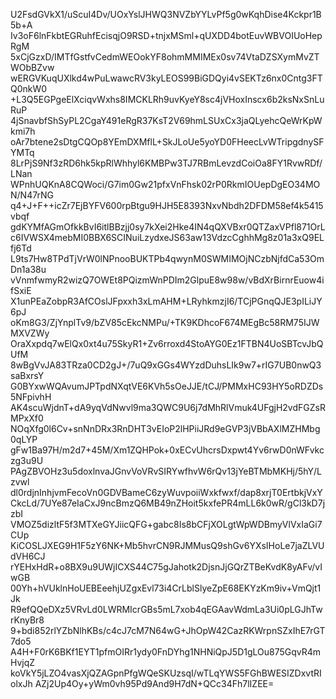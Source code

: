 U2FsdGVkX1/uScuI4Dv/UOxYslJHWQ3NVZbYYLvPf5g0wKqhDise4Kckpr1B5b+A
Iv3oF6lnFkbtEGRuhfEcisqjO9RSD+tnjxMSml+qUXDD4botEuvWBVOIUoHepRgM
5xCjGzxD/IMTfGstfvCedmWEOokYF8ohmMMIMEx0sv74VtaDZSXymMvZTWObBZvw
wERGVKuqUXlkd4wPuLwawcRV3kyLEOS99BiGDQyi4vSEKTz6nx0Cntg3FTQ0nkW0
+L3Q5EGPgeElXciqvWxhs8IMCKLRh9uvKyeY8sc4jVHoxInscx6b2ksNxSnLuRuP
4jSnavbfShSyPL2CgaY491eRgR37KsT2V69hmLSUxCx3jaQLyehcQeWrKpWkmi7h
oAr7btene2sDtgCQOp8YEmDXMflL+SkJLoUe5yoYD0FHeecLvWTripgdnySFYMTq
8LrPjS9Nf3zRD6hk5kpRlWhhyl6KMBPw3TJ7RBmLevzdCoiOa8FY1RvwRDf/LNan
WPnhUQKnA8CQWoci/G7im0Gw21pfxVnFhsk02rP0RkmIOUepDgEO34MON/N47rNG
q4+J+F++icZr7EjBYFV600rpBtgu9HJH5E8393NxvNbdh2DFDM58ef4k5415vbqf
gdKYMfAGmOfkkBvI6itlBBzjj0sy7kXei2Hke4IN4qQXVBxr0QTZaxVPfl871OrL
c6IVWSX4mebMI0BBX6SCINuiLzydxeJS63aw13VdzcCghhMg8z01a3xQ9ELfj6Td
L9ts7Hw8TPdTjVrW0lNPnooBUKTPb4qwynM0SWMIMOjNCzbNjfdCa53OmDn1a38u
vVnmfwmyR2wizQ7OWEt8PQizmWnPDIm2GlpuE8w98w/vBdXrBirnrEuow4ifSxiE
X1unPEaZobpR3AfCOslJFpxxh3xLmAHM+LRyhkmzjI6/TCjPGnqQJE3pILiJY6pJ
oKm8G3/ZjYnplTv9/bZV85cEkcNMPu/+TK9KDhcoF674MEgBc58RM75IJWMXVZWy
OraXxpdq7wElQx0xt4u75SkyR1+Zv6rroxd4StoAYG0Ez1FTBN4UoSBTcvJbQUfM
8wBgVvJA83TRza0CD2gJ+/7uQ9xGGs4WYzdDuhsLIk9w7+rIG7UB0nwQ3saBxrsY
G0BYxwWQAvumJPTpdNXqtVE6KVh5sOeJJE/tCJ/PMMxHC93HY5oRDZDs5NFpivhH
AK4scuWjdnT+dA9yqVdNwvl9ma3QWC9U6j7dMhRlVmuk4UFgjH2vdFGZsRMPxXf0
NOqXfg0l6Cv+snNnDRx3RnDHT3vEIoP2lHPiiJRd9eGVP3jVBbAXlMZHMbg0qLYP
gFw1Ba97H/m2d7+45M/Xm1ZQHPok+0xECvUhcrsDxpwt4Yv6rwD0nWFvkczg3u9U
PAgZBVOHz3u5doxlnvaJGnvVoVRvSIRYwfhvW6rQv13jYeBTMbMKHj/5hY/Lzvwl
dl0rdjnInhjvmFecoVn0GDVBameC6zyWuvpoiiWxkfwxf/dap8xrjT0ErtbkjVxY
CkcLd/7UYe87eIaCxJ9ncBmzQ6MB49nZHoit5kxfePR4mLL6k0wR/gCl3kD7jzbI
VMOZ5dizltF5f3MTXeGYJiicQFG+gabc8Is8bCFjXOLgtWpWDBmyVlVxIaGi7CUp
KiCOSLJXEG9H1F5zY6NK+Mb5hvrCN9RJMMusQ9shGv6YXsIHoLe7jaZLVUdVH6CJ
rYEHxHdR+o8BX9u9UWjICXS44C75gJahotk2DjsnJjGQrZTBeKvdK8yAFv/vIwGB
00Yh+hVUklnHoUEBEeehjUZgxEvl73i4CrLblSlyeZpE68EKYzKm9iv+VmQjt1Jk
R9efQQeDXz5VRvLd0LWRMIcrGBs5mL7xob4qEGAavWdmLa3Ui0pLGJhTwrKnyBr8
9+bdi852rlYZbNlhKBs/c4cJ7cM7N64wG+JhOpW42CazRKWrpnSZxIhE7rGT7do5
A4H+F0rK6BKf1EYT1pfmOIRr1ydy0FnDYhg1NHNiQpJ5D1gLOu875GqvR4mHvjqZ
koVkY5jLZO4vasXjQZAGpnPfgWQeSKUzsqI/wTLqYWS5FGhBWESIZDxvtRIolxJh
AZj2Up4Oy+yWm0vh95Pd9And9H7dN+QCc34Fh7lIZEE=
